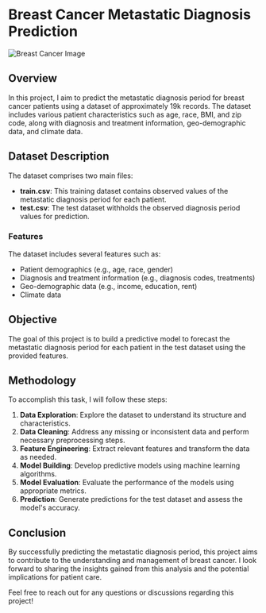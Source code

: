 # Breast Cancer Metastatic Diagnosis Prediction

![Breast Cancer Image](https://image1.slideserve.com/3587802/management-of-metastatic-breast-cancer-l.jpg)

## Overview

In this project, I aim to predict the metastatic diagnosis period for breast cancer patients using a dataset of approximately 19k records. The dataset includes various patient characteristics such as age, race, BMI, and zip code, along with diagnosis and treatment information, geo-demographic data, and climate data.

## Dataset Description

The dataset comprises two main files:
- **train.csv**: This training dataset contains observed values of the metastatic diagnosis period for each patient.
- **test.csv**: The test dataset withholds the observed diagnosis period values for prediction.

### Features

The dataset includes several features such as:
- Patient demographics (e.g., age, race, gender)
- Diagnosis and treatment information (e.g., diagnosis codes, treatments)
- Geo-demographic data (e.g., income, education, rent)
- Climate data

## Objective

The goal of this project is to build a predictive model to forecast the metastatic diagnosis period for each patient in the test dataset using the provided features.

## Methodology

To accomplish this task, I will follow these steps:
1. **Data Exploration**: Explore the dataset to understand its structure and characteristics.
2. **Data Cleaning**: Address any missing or inconsistent data and perform necessary preprocessing steps.
3. **Feature Engineering**: Extract relevant features and transform the data as needed.
4. **Model Building**: Develop predictive models using machine learning algorithms.
5. **Model Evaluation**: Evaluate the performance of the models using appropriate metrics.
6. **Prediction**: Generate predictions for the test dataset and assess the model's accuracy.

## Conclusion

By successfully predicting the metastatic diagnosis period, this project aims to contribute to the understanding and management of breast cancer. I look forward to sharing the insights gained from this analysis and the potential implications for patient care.

Feel free to reach out for any questions or discussions regarding this project!

